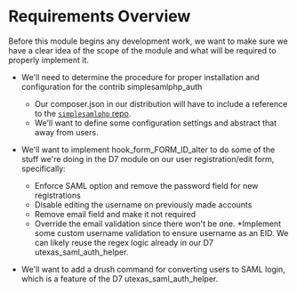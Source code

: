 # Requirements Overview

Before this module begins any development work, we want to make sure we have a clear idea of the scope of the module and what will be required to properly implement it.


* We'll need to determine the procedure for proper installation and configuration for the contrib simplesamlphp_auth
  * Our composer.json in our distribution will have to include a reference to the [`simplesamlphp` repo](https://github.com/simplesamlphp/simplesamlphp).
  * We'll want to define some configuration settings and abstract that away from users.

* We'll want to implement hook_form_FORM_ID_alter to do some of the stuff we're doing in the D7 module on our user registration/edit form, specifically:

  * Enforce SAML option and remove the password field for new registrations
  * Disable editing the username on previously made accounts
  * Remove email field and make it not required
  * Override the email validation since there won't be one.
  *Implement some custom username validation to ensure username as an EID. We can likely reuse the regex logic already in our D7 utexas_saml_auth_helper.
* We'll want to add a drush command for converting users to SAML login, which is a feature of the D7 utexas_saml_auth_helper.
